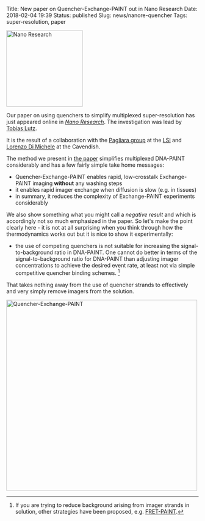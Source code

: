 Title: New paper on Quencher-Exchange-PAINT out in Nano Research
Date: 2018-02-04 19:39
Status: published
Slug: news/nanore-quencher
Tags: super-resolution, paper

<img width="200" src="{filename}/images/news/nanorepic.jpg" alt="Nano Research">

Our paper on using quenchers to simplify multiplexed super-resolution has just appeared online in [_Nano Research_](https://link.springer.com/journal/volumesAndIssues/12274). The investigation was lead by [Tobias Lutz](/pages/people.html).

It is the result of a collaboration with the [Pagliara group](https://projects.exeter.ac.uk/biomicrofluidics) at the [LSI](https://www.exeter.ac.uk/livingsystems/) and [Lorenzo Di Michele](https://www.phy.cam.ac.uk/directory/dr-lorenzo-di-michele) at the Cavendish.

The method we present in [the paper](https://link.springer.com/article/10.1007/s12274-018-1971-6) simplifies multiplexed DNA-PAINT considerably and has a few fairly simple take home messages:

* Quencher-Exchange-PAINT enables rapid, low-crosstalk Exchange-PAINT imaging __without__ any washing steps
* it enables rapid imager exchange when diffusion is slow (e.g. in tissues)
* in summary, it reduces the complexity of Exchange-PAINT experiments considerably

We also show something what you might call a _negative result_ and which is accordingly not so much emphasized in the paper. So let's make the point clearly here - it is not at all surprising when you think through how the thermodynamics works out but it is nice to show it experimentally:

* the use of competing quenchers is not suitable for increasing the signal-to-background ratio in DNA-PAINT. One cannot do better in terms of the signal-to-background ratio for DNA-PAINT than adjusting imager concentrations to achieve the desired event rate, at least not via simple competitive quencher binding schemes. [^1]

That takes nothing away from the use of quencher strands to effectively and very simply remove imagers from the solution.

[^1]: If you are trying to reduce background arising from imager strands in solution, other strategies have been proposed, e.g. [FRET-PAINT](https://www.ncbi.nlm.nih.gov/pubmed/28871786).


<img width="500" src="{filename}/images/research/NARE-tocfig.png" alt="Quencher-Exchange-PAINT">
